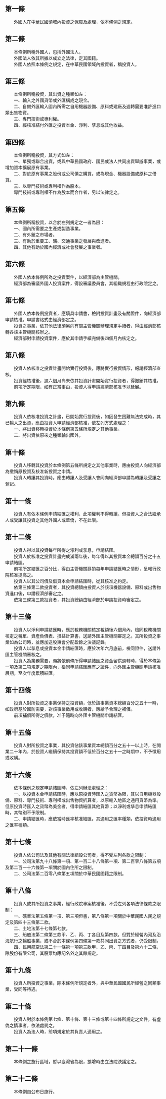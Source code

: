 第一條 
-------
　　外國人在中華民國領域內投資之保障及處理，依本條例之規定。  


第二條 
-------
　　本條例所稱外國人，包括外國法人。  
　　外國法人依其所據以成立之法律，定其國籍。  
　　外國人依照本條例之規定，在中華民國領域內投資者，稱投資人。  


第三條 
-------
　　本條例所稱投資，其出資之種類如左：  
　　一、輸入之外國貨幣或外匯構成之現金。  
　　二、自備外匯輸入國內所需之自用機器設備、原料或建廠及週轉需要准許進口類出售物資。  
　　三、專門技術或專利權。  
　　四、經核准結付外匯之投資本金、淨利、孳息或其他收益。  


第四條 
-------
　　本條例所稱投資，其方式如左：  
　　一、單獨或聯合出資，或與中華民國政府、國民或法人共同出資舉辦事業，或增加資本擴展原有事業。  
　　二、對於原有事業之股份或公司債之購買，或為現金、機器設備或原料之借貸。  
　　三、以專門技術或專利權作為股本。  
　　專門技術或專利權不作為股本而合作者，另以法律定之。  


第五條 
-------
　　本條例所稱投資，以合於左列規定之一者為限：  
　　一、國內所需要之生產或製造事業。  
　　二、有外銷之市場者。  
　　三、有助於重要工、礦、交通事業之發展與改進者。  
　　四、其他有助於國內經濟或社會發展之事業者。  


第六條 
-------
　　外國人依本條例所為之投資案件，以經濟部為主管機關。  
　　經濟部為審議外國人投資案件，得設審議委員會，其組織規程由行政院定之。  


第七條 
-------
　　外國人依本條例投資者，應填具申請書，檢附投資計畫及有關證件，向經濟部申請核准。申請書格式由經濟部定之。  
　　投資之事業，依其他法律須另向有關主管機關辦理規定手續者，得由經濟部核轉各該主管機關核辦之。  
　　經濟部對申請投資案件，應於其申請手續完備後四個月內核定之。  


第八條 
-------
　　投資人依核准之投資計畫開始實行投資後，應將實行投資情形，報請經濟部查核。  
　　投資經核准後，逾六個月尚未依其投資計畫開始實行投資者，得撤銷其核准。  
　　前項所定期限，如有正當事由，投資人得申請經濟部核准予以延展。  


第九條 
-------
　　投資人依核准投資之計畫，已開始實行投資後，如因發生困難無法完成時，其已輸入之出資，應由投資人申請經濟部核准，依左列方式處理之：  
　　一、將出資移轉投資於本條例第五條所規定之其他事業。  
　　二、將出資依原來之種類輸出國外。  


第十條 
-------
　　投資人移轉其投資於本條例第五條所規定之其他事業時，應由投資人向經濟部為撤銷原投資及核准新投資之申請。  
　　投資人轉讓其投資時，應由轉讓人及受讓人會同向經濟部申請為轉讓及受讓之登記。  


第十一條 
---------
　　投資人有依本條例申請結匯之權利，此項權利不得轉讓。但投資人之合法繼承人或受讓其投資之其他外國人或華僑，不在此限。  


第十二條 
---------
　　投資人得以其投資每年所得之淨利或孳息，申請結匯。  
　　投資人於核准之投資計畫完成滿兩年後，每年得以其投資本金總額百分之十五申請結匯。  
　　前項所定結匯之百分比，得由主管機關斟酌每年申請結匯時之情形，呈報行政院核准提高之。  
　　投資人以其公司債及借貸本金申請結匯時，從其核准之約定。  
　　依第三條第二款投資者，其投資總額由投資人於該項機器設備、原料或出售物資進口後，申請經濟部審定之。  
　　依第三條第三款投資者，其投資總額由經濟部於申請投資時審定之。  


第十三條 
---------
　　投資人以淨利申請結匯時，應於稅務機關核定稅額後六個月內，檢同稅務機關核定之稅單、資產負債表、損益計算書，送請外匯主管機關審定之。其所投資之事業如為公司時，並應加送股東會分配盈餘之決議記錄。  
　　投資人以孳息或投資本金申請結匯時，應於次年六月底前，檢同證件，送請外匯主管機關審核之。  
　　投資人為業務需要，願將依前條所得申請結匯之資金留供週轉時，得於本條第一項及第二項規定之期限內，檢同申請結匯應有之證件，向外匯主管機關申請核准展期，至次年度累積結匯。  


第十四條 
---------
　　投資人對所投資之事業保持之投資額，低於該事業資本總額百分之五十一時，如政府基於國防需要，對該事業徵用或收購者，應給予合理之補償。  
　　前項補償所得之價款，准予隨時向外匯主管機關申請結匯。  


第十五條 
---------
　　投資人對所投資之事業，其投資佔該事業資本總額百分之五十一以上時，在開業二十年內，於投資人繼續保持其投資額不低於百分之五十一之時期中，不予徵用或收購。  


第十六條 
---------
　　依本條例之規定申請結匯時，依左列辦法處理之：  
　　一、以投資本金申請結匯時，應以原投資時匯入之貨幣為限，其以自用機器設備、原料、專門技術、專利權或出售物資折算者，以原輸入地區之通用貨幣為準。但原投資時匯入之貨幣為美金者，得申請結匯其他貨幣；以淨利或孳息申請結匯時，其幣別不予限制。  
　　二、申請結匯時，應依當時匯率核准結匯，其適用之匯率種類，依投資時適用之匯率種類。  


第十七條 
---------
　　投資人依公司法及其他有關法律組設公司者，得不受左列各款之限制：  
　　一、公司法第九十八條第一項、第一百二十八條第一項、第二百零八條第五項及第二百一十六條第一項關於國內住所之限制。  
　　二、公司法第二百零八條第五項關於中華民國國籍之限制。  


第十八條 
---------
　　投資人或其所投資之事業，經行政院專案核准後，不受左列各項法律條款之限制：  
　　一、礦業法第五條第一項、第三項但書，第八條第一項關於中華民國人民之規定及第四十三條第二款。  
　　二、土地法第十七條第七款。  
　　三、船舶法第二條第三款甲、乙、丙、丁各目及第四款。但對於經營內河及沿海航行之輪船事業，或不合於本條例第四條第一款共同出資之方式者，仍受限制。  
　　四、民用航空法第二十一條第一項第三款甲、乙、丙、丁四目及第六十二條，除股份有限公司，其股票均應記名外之其餘規定。  


第十九條 
---------
　　投資人所投資之事業，除本條例所規定者外，與中華民國國民所經營之同類事業，受同等待遇。  


第二十條 
---------
　　投資人對於本條例第七條、第十條、第十三條或第十四條所規定之文件，有虛偽之情事者，依法處罰之。  
　　投資人為法人時，前項規定於其負責人適用之。  


第二十一條 
-----------
　　本條例之施行區域，暫以臺灣省為限，擴增時由立法院決議定之。  


第二十二條 
-----------
　　本條例自公布日施行。